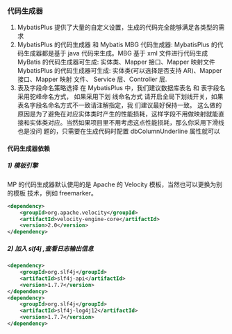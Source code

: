 ### 代码生成器
1)  MybatisPlus 提供了大量的自定义设置，生成的代码完全能够满足各类型的需求
2)  MybatisPlus 的代码生成器 和 Mybatis MBG 代码生成器:
MybatisPlus 的代码生成器都是基于 java 代码来生成。MBG 基于 xml 文件进行代码生成
MyBatis 的代码生成器可生成: 实体类、Mapper 接口、Mapper 映射文件
MybatisPlus 的代码生成器可生成: 实体类(可以选择是否支持 AR)、Mapper 接口、Mapper 映射
文件、 Service 层、Controller 层.
3)  表及字段命名策略选择
在 MybatisPlus 中，我们建议数据库表名 和 表字段名采用驼峰命名方式， 如果采用下划
线命名方式 请开启全局下划线开关，如果表名字段名命名方式不一致请注解指定，我
们建议最好保持一致。
这么做的原因是为了避免在对应实体类时产生的性能损耗，这样字段不用做映射就能直
接和实体类对应。当然如果项目里不用考虑这点性能损耗，那么你采用下滑线也是没问
题的，只需要在生成代码时配置 dbColumnUnderline 属性就可以

#### 代码生成器依赖
##### 1) 模板引擎
MP 的代码生成器默认使用的是 Apache 的 Velocity 模板，当然也可以更换为别的模板
技术，例如 freemarker。
```xml
<dependency>
    <groupId>org.apache.velocity</groupId>
    <artifactId>velocity-engine-core</artifactId>
    <version>2.0</version>
</dependency>
```
##### 2) 加入 slf4j ,查看日志输出信息
```xml
<dependency>
    <groupId>org.slf4j</groupId>
    <artifactId>slf4j-api</artifactId>
    <version>1.7.7</version>
</dependency>
<dependency>
    <groupId>org.slf4j</groupId>
    <artifactId>slf4j-log4j12</artifactId>
    <version>1.7.7</version>
</dependency>
```